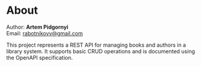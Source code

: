 # About

Author: **Artem Pidgornyi**  
Email: rabotnikovv@gmail.com  

This project represents a REST API for managing books and authors in a library system.
It supports basic CRUD operations and is documented using the OpenAPI specification.